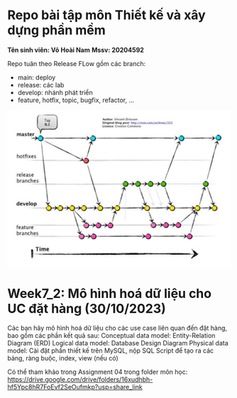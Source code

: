 # Repo bài tập môn Thiết kế và xây dựng phần mềm
**Tên sinh viên: Võ Hoài Nam**
**Mssv: 20204592**

Repo tuân theo Release FLow gồm các branch:
- main: deploy
- release: các lab 
- develop: nhánh phát triển
- feature, hotfix, topic, bugfix, refactor, ...

![Alt text](workflow.png)


# Week7_2: Mô hình hoá dữ liệu cho UC đặt hàng (30/10/2023)
Các bạn hãy mô hình hoá dữ liệu cho các use case liên quan đến đặt hàng, bao gồm các phần kết quả sau:
Conceptual data model: Entity-Relation Diagram (ERD)
Logical data model: Database Design Diagram
Physical data model: Cài đặt phần thiết kế trên MySQL, nộp SQL Script để tạo ra các bảng, ràng buộc, index, view (nếu có)

Có thể tham khảo trong Assignment 04 trong folder môn học: https://drive.google.com/drive/folders/16xudhbh-hf5Ypc8hR7FoEvf2SeOufmkp?usp=share_link

